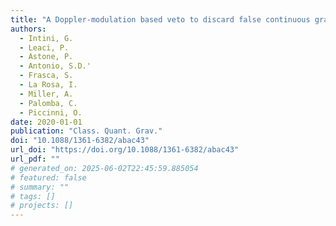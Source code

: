 ```yaml
---
title: "A Doppler-modulation based veto to discard false continuous gravitational-wave candidates"
authors:
  - Intini, G.
  - Leaci, P.
  - Astone, P.
  - Antonio, S.D.'
  - Frasca, S.
  - La Rosa, I.
  - Miller, A.
  - Palomba, C.
  - Piccinni, O.
date: 2020-01-01
publication: "Class. Quant. Grav."
doi: "10.1088/1361-6382/abac43"
url_doi: "https://doi.org/10.1088/1361-6382/abac43"
url_pdf: ""
# generated_on: 2025-06-02T22:45:59.885054
# featured: false
# summary: ""
# tags: []
# projects: []
---
```

